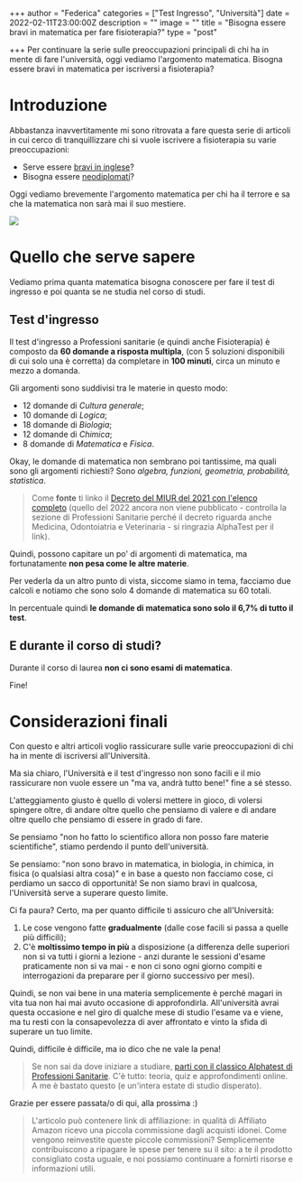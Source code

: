 +++
author = "Federica"
categories = ["Test Ingresso", "Università"]
date = 2022-02-11T23:00:00Z
description = ""
image = ""
title = "Bisogna essere bravi in matematica per fare fisioterapia?"
type = "post"

+++
Per continuare la serie sulle preoccupazioni principali di chi ha in mente di fare l'università, oggi vediamo l'argomento matematica. Bisogna essere bravi in matematica per iscriversi a fisioterapia?

# Introduzione

Abbastanza inavvertitamente mi sono ritrovata a fare questa serie di articoli in cui cerco di tranquillizzare chi si vuole iscrivere a fisioterapia su varie preoccupazioni:

* Serve essere [bravi in inglese](https://fisioterapisti.org/bisogna-essere-bravi-in-inglese-per-fare-fisioterapia/ "https://fisioterapisti.org/bisogna-essere-bravi-in-inglese-per-fare-fisioterapia/")?
* Bisogna essere [neodiplomati](https://fisioterapisti.org/iniziare-tardi-l-universita/ "https://fisioterapisti.org/iniziare-tardi-l-universita/")?

Oggi vediamo brevemente l'argomento matematica per chi ha il terrore e sa che la matematica non sarà mai il suo mestiere.

![](/images/jeswin-thomas-hecib2an4t4-unsplash.jpg)

# Quello che serve sapere

Vediamo prima quanta matematica bisogna conoscere per fare il test di ingresso e poi quanta se ne studia nel corso di studi.

## Test d'ingresso

Il test d'ingresso a Professioni sanitarie (e quindi anche Fisioterapia) è composto da **60 domande a risposta multipla**, (con 5 soluzioni disponibili di cui solo una è corretta) da completare in **100 minuti**, circa un minuto e mezzo a domanda.

Gli argomenti sono suddivisi tra le materie in questo modo:

* 12 domande di _Cultura generale_;
* 10 domande di _Logica_;
* 18 domande di _Biologia_;
* 12 domande di _Chimica_;
* 8 domande di _Matematica_ e _Fisica_.

Okay, le domande di matematica non sembrano poi tantissime, ma quali sono gli argomenti richiesti? Sono _algebra, funzioni, geometria, probabilità, statistica_.

> Come **fonte** ti linko il [Decreto del MIUR del 2021 con l'elenco completo](http://www.alphatest.it/content/download/1450528/29085506 "Elenco Argomenti - Decreto MIUR 2021") (quello del 2022 ancora non viene pubblicato - controlla la sezione di Professioni Sanitarie perché il decreto riguarda anche Medicina, Odontoiatria e Veterinaria - si ringrazia AlphaTest per il link).

Quindi, possono capitare un po' di argomenti di matematica, ma fortunatamente **non pesa come le altre materie**.

Per vederla da un altro punto di vista, siccome siamo in tema, facciamo due calcoli e notiamo che sono solo 4 domande di matematica su 60 totali.

In percentuale quindi **le domande di matematica sono solo il 6,7% di tutto il test**.

## E durante il corso di studi?

Durante il corso di laurea **non ci sono esami di matematica**.

Fine!

# Considerazioni finali

Con questo e altri articoli voglio rassicurare sulle varie preoccupazioni di chi ha in mente di iscriversi all'Università.

Ma sia chiaro, l'Università e il test d'ingresso non sono facili e il mio rassicurare non vuole essere un "ma va, andrà tutto bene!" fine a sé stesso.

L'atteggiamento giusto è quello di volersi mettere in gioco, di volersi spingere oltre, di andare oltre quello che pensiamo di valere e di andare oltre quello che pensiamo di essere in grado di fare.

Se pensiamo "non ho fatto lo scientifico allora non posso fare materie scientifiche", stiamo perdendo il punto dell'università.

Se pensiamo: "non sono bravo in matematica, in biologia, in chimica, in fisica (o qualsiasi altra cosa)" e in base a questo non facciamo cose, ci perdiamo un sacco di opportunità! Se non siamo bravi in qualcosa, l'Università serve a superare questo limite.

Ci fa paura? Certo, ma per quanto difficile ti assicuro che all'Università:

1. Le cose vengono fatte **gradualmente** (dalle cose facili si passa a quelle più difficili);
2. C'è **moltissimo tempo in più** a disposizione (a differenza delle superiori non si va tutti i giorni a lezione - anzi durante le sessioni d'esame praticamente non si va mai - e non ci sono ogni giorno compiti e interrogazioni da preparare per il giorno successivo per mesi).

Quindi, se non vai bene in una materia semplicemente è perché magari in vita tua non hai mai avuto occasione di approfondirla. All'università avrai questa occasione e nel giro di qualche mese di studio l'esame va e viene, ma tu resti con la consapevolezza di aver affrontato e vinto la sfida di superare un tuo limite.

Quindi, difficile è difficile, ma io dico che ne vale la pena!

> Se non sai da dove iniziare a studiare, [parti con il classico Alphatest di Professioni Sanitarie](https://amzn.to/3Zcpm0k "Alpha Test PLUS Professioni sanitarie - Kit completo di preparazione con training on line personalizzato"). C'è tutto: teoria, quiz e approfondimenti online. A me è bastato questo (e un'intera estate di studio disperato).

Grazie per essere passata/o di qui, alla prossima :)

> L'articolo può contenere link di affiliazione: in qualità di Affiliato Amazon ricevo una piccola commissione dagli acquisti idonei. Come vengono reinvestite queste piccole commissioni? Semplicemente contribuiscono a ripagare le spese per tenere su il sito: a te il prodotto consigliato costa uguale, e noi possiamo continuare a fornirti risorse e informazioni utili.
